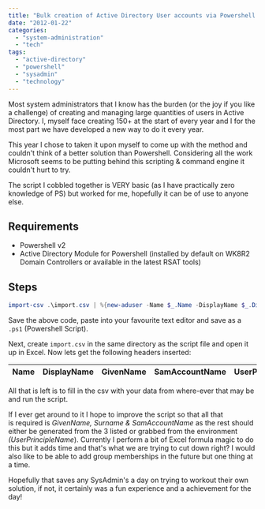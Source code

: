 ```yaml
---
title: "Bulk creation of Active Directory User accounts via Powershell v2"
date: "2012-01-22"
categories: 
  - "system-administration"
  - "tech"
tags: 
  - "active-directory"
  - "powershell"
  - "sysadmin"
  - "technology"
---
```


Most system administrators that I know has the burden (or the joy if you like a challenge) of creating and managing large quantities of users in Active Directory. I, myself face creating 150+ at the start of every year and I for the most part we have developed a new way to do it every year.

This year I chose to taken it upon myself to come up with the method and couldn't think of a better solution than Powershell. Considering all the work Microsoft seems to be putting behind this scripting & command engine it couldn't hurt to try.

The script I cobbled together is VERY basic (as I have practically zero knowledge of PS) but worked for me, hopefully it can be of use to anyone else.

## Requirements

- Powershell v2
- Active Directory Module for Powershell (installed by default on WK8R2 Domain Controllers or available in the latest RSAT tools)

## Steps

```powershell
import-csv .\import.csv | %{new-aduser -Name $_.Name -DisplayName $_.DisplayName -GivenName $_.GivenName -SamAccountName $_.SamAccountName -UserPrincipalName $_.UserPrincipalName -Description $_.Description -Surname $_.Surname -Path ‘OU=example,DC=domain,DC=com' -CannotChangePassword $false -ChangePasswordAtLogon $false ; Set-ADAccountPassword -identity $_.SamAccountName -NewPassword (ConvertTo-SecureString -AsPlainText $_.AccountPassword -Force) -Reset ; Enable-ADAccount -identity $_.SamAccountName}
```

Save the above code, paste into your favourite text editor and save as a ```.ps1``` (Powershell Script).

Next, create ```import.csv``` in the same directory as the script file and open it up in Excel. Now lets get the following headers inserted:

| Name | DisplayName | GivenName | SamAccountName | UserPrincipleName | Description | Surname | AccountPassword
|---|---|---|---|---|---|---|---|

All that is left is to fill in the csv with your data from where-ever that may be and run the script.

If I ever get around to it I hope to improve the script so that all that is required is _GivenName, Surname & SamAccountName_ as the rest should either be generated from the 3 listed or grabbed from the environment _(UserPrincipleName_). Currently I perform a bit of Excel formula magic to do this but it adds time and that's what we are trying to cut down right? I would also like to be able to add group memberships in the future but one thing at a time.

Hopefully that saves any SysAdmin's a day on trying to workout their own solution, if not, it certainly was a fun experience and a achievement for the day!
